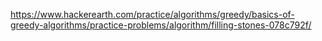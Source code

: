https://www.hackerearth.com/practice/algorithms/greedy/basics-of-greedy-algorithms/practice-problems/algorithm/filling-stones-078c792f/
